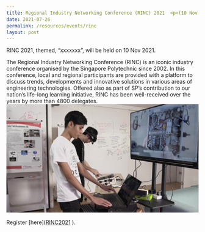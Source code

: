 ```yaml
---
title: Regional Industry Networking Conference (RINC) 2021  <p>(10 Nov 2021)</p>
date: 2021-07-26
permalink: /resources/events/rinc
layout: post
---
```


RINC 2021, themed, “xxxxxxx”, will be held on 10 Nov 2021.

The Regional Industry Networking Conference (RINC) is an iconic industry conference organised by the Singapore Polytechnic since 2002. In this conference, local and regional participants are provided with a platform to discuss trends, developments and innovative solutions in various areas of engineering technologies. Offered also as part of SP’s contribution to our nation’s life-long learning initiative, RINC has been well-received over the years by more than 4800 delegates.
![Alt text for image on Isomer site](/images/5G%20Garage_3.jpg)

Register [here](<a href="https://www.sp.edu.sg/engineering-cluster/eee/rinc/home" target="_blank">RINC2021</a> ).